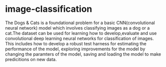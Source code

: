 # image-classification
The Dogs & Cats is a foundational problem for a basic CNN(convolutional neural network) model which involves classifying images as a dog or a cat.The dataset can be used for learning how to develop,evaluate and use convolutional deep learning neural networks for classification of images. This includes how to develop a robust test harness for estimating the performance of the model, exploring improvements for the model by changing the paramters of the model, saving and loading the model to make predicitions on new data.
